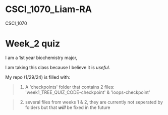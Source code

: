 # CSCI_1070_Liam-RA
CSCI_1070

# Week_2 quiz

I am a 1st year biochemistry major,

I am taking this class because I believe it is *useful*.

My repo (1/29/24) is filled with:
>1. A 'checkpoints' folder that contains 2 files: 'week1_TREE_QUIZ_CODE-checkpoint' & 'loops-checkpoint'

>2. several files from weeks 1 & 2, they are currently not seperated by folders but that ***will*** be fixed in the future
